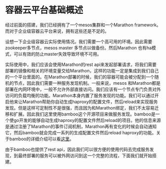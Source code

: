 # 容器云平台基础概述

经过前面的搭建，我们已经拥有了一个mesos集群和一个Marathon framework。而对于企业级容器云平台来说，拥有这些还是不足的。

设想一下企业级容器云实际使用情况。我们需要一个高可用的环境。因此需要zookeeper多节点，mesos master 多节点以做备份。然后Marathon 也有ha模式，可以有效的防止master失效导致环境不可用。

实际使用中，我们应该会使用Marathon的rest api来发起部署请求，将我们需要部署的镜像和相关的环境变量交给Marathon，这样的功能一定是集成到我们自己的一个平台里面的。在Marathon部署的时候，我们的容器可能会被分配到一个随机的节点，因此我们需要一种服务发现机制。一般来说，mesos 和Marathon都是部署在内网环境中，一般不允许外部直接访问。我们应该有一个节点专门负责对外访问的负载均衡的功能。Marathon本身内置了服务发现的功能。我们可以通过开启他来让Marathon帮助你自动生成haproxy的配置文件，然后reload来实现服务发现。但是这样可定制性不是很强，而且因为和Marathon绑定，我们不太容易迁移和扩展。因此我们这里使用bamboo这个开源项目来做服务发现。bamboo是一个使go开发的能够自动生成haproxy的配置文件然后reload的项目。他的信息来源是通过注册了Marathon的事件订阅机制，Marathon再有变化的时候会自动通知它，然后bamboo就会完成一系列的生成配置文件然后reload haproxy的功能。关于bamboo的详细介绍可以看[这里](https://github.com/QubitProducts/bamboo)。

由于bamboo也提供了rest api，因此我们可以很方便的使用代码去完成服务发现，到最终部署的服务可以被外网访问到这一个完整的流程，下面我们就开始搭建。